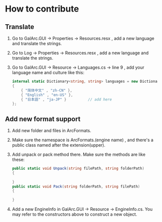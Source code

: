 # How to contribute

## Translate

1. Go to GalArc.GUI -> Properties -> Resources.resx , add a new language and translate the strings. 

2. Go to Log -> Properties -> Resources.resx , add a new language and translate the strings. 

3. Go to GalArc.GUI -> Resource -> Languages.cs -> line 9 , add your language name and culture like this:

   ```C#
   internal static Dictionary<string, string> languages = new Dictionary<string, string>
   {
       { "简体中文" , "zh-CN" },
       { "English" , "en-US" },
       { "日本語" , "ja-JP" }			// add here
   };
   ```

## Add new format support

1. Add new folder and files in ArcFormats. 

2. Make sure the namespace is ArcFormats.(engine name) , and there's a public class named after the extension(upper). 

3. Add unpack or pack method there. Make sure the methods are like these:

   ```C#
   public static void Unpack(string filePath, string folderPath)
   {
       
   }
   public static void Pack(string folderPath, string filePath)
   {
       
   }
   ```

4. Add a new EngineInfo in GalArc.GUI -> Resource -> EngineInfo.cs. You may refer to the constructors above to construct a new object. 